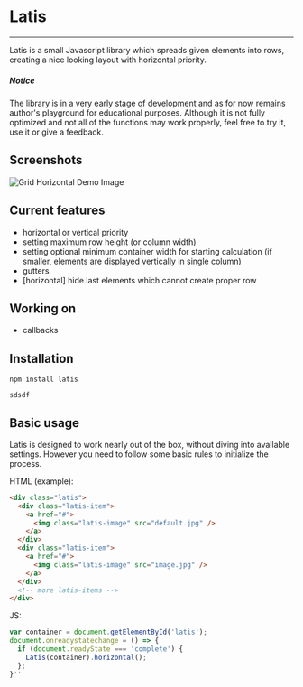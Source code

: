 # Latis
---
Latis is a small Javascript library which spreads given elements into rows, creating a nice looking layout with horizontal priority.

##### Notice
The library is in a very early stage of development and as for now remains author's playground for educational purposes. Although it is not fully optimized and not all of the functions may work properly, feel free to try it, use it or give a feedback.

## Screenshots
![Grid Horizontal Demo Image](http://igor.migasiewicz.pl/jpg/gh_git1.jpg)

## Current features
- horizontal or vertical priority
- setting maximum row height (or column width)
- setting optional minimum container width for starting calculation (if smaller, elements are displayed vertically in single column)
- gutters
- [horizontal] hide last elements which cannot create proper row

## Working on
- callbacks

## Installation
```npm
npm install latis
```
```link
sdsdf
```

## Basic usage
Latis is designed to work nearly out of the box, without diving into available settings. However you need to follow some basic rules to initialize the process.

HTML (example):
```html
<div class="latis">
  <div class="latis-item">
    <a href="#">
      <img class="latis-image" src="default.jpg" />
    </a>
  </div>
  <div class="latis-item">
    <a href="#">
      <img class="latis-image" src="image.jpg" />
    </a>
  </div>
  <!-- more latis-items -->
</div>
```
JS:
```javascript
var container = document.getElementById('latis');
document.onreadystatechange = () => {
  if (document.readyState === 'complete') {
    Latis(container).horizontal();
  };
}''
```
